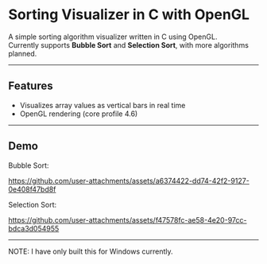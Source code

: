 # Sorting Visualizer in C with OpenGL

A simple sorting algorithm visualizer written in C using OpenGL.  
Currently supports **Bubble Sort** and **Selection Sort**, with more algorithms planned.

---

##  Features

-  Visualizes array values as vertical bars in real time
-  OpenGL rendering (core profile 4.6)


---

## Demo 


Bubble Sort: 

https://github.com/user-attachments/assets/a6374422-dd74-42f2-9127-0e408f47bd8f

Selection Sort: 

https://github.com/user-attachments/assets/f47578fc-ae58-4e20-97cc-bdca3d054955



---

NOTE: I have only built this for Windows currently. 
